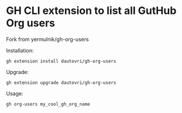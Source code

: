 # GH CLI extension to list all GutHub Org users

Fork from  yermulnik/gh-org-users 

Installation:
```shell
gh extension install dautovri/gh-org-users
```

Upgrade:
```shell
gh extension upgrade dautovri/gh-org-users
```

Usage:
```shell
gh org-users my_cool_gh_org_name
```

